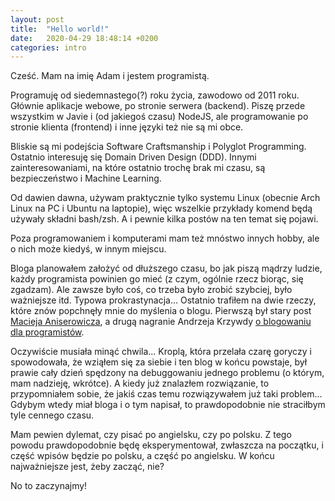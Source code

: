 ```yaml
---
layout: post
title:  "Hello world!"
date:   2020-04-29 18:48:14 +0200
categories: intro
---
```

Cześć. Mam na imię Adam i jestem programistą.

Programuję od siedemnastego(?) roku życia, zawodowo od 2011 roku. Głównie aplikacje webowe, po stronie serwera (backend). Piszę przede wszystkim w Javie i (od jakiegoś czasu) NodeJS, ale programowanie po stronie klienta (frontend) i inne języki też nie są mi obce.


Bliskie są mi podejścia Software Craftsmanship i Polyglot Programming. Ostatnio interesuję się Domain Driven Design (DDD). Innymi zainteresowaniami, na które ostatnio trochę brak mi czasu, są bezpieczeństwo i Machine Learning.

Od dawien dawna, używam praktycznie tylko systemu Linux (obecnie Arch Linux na PC i Ubuntu na laptopie), więc wszelkie przykłady komend będą używały składni bash/zsh. A i pewnie kilka postów na ten temat się pojawi.

Poza programowaniem i komputerami mam też mnóstwo innych hobby, ale o nich może kiedyś, w innym miejscu.

Bloga planowałem założyć od dłuższego czasu, bo jak piszą mądrzy ludzie, każdy programista powinien go mieć (z czym, ogólnie rzecz biorąc, się zgadzam). Ale zawsze było coś, co trzeba było zrobić szybciej, było ważniejsze itd. Typowa prokrastynacja...
Ostatnio trafiłem na dwie rzeczy, które znów popchnęły mnie do myślenia o blogu. Pierwszą był stary post [Macieja Aniserowicza](https://devstyle.pl/2016/01/18/jak-prowadzic-bloga-programistycznego/), a drugą nagranie Andrzeja Krzywdy [o blogowaniu dla programistów](https://www.youtube.com/watch?v=EGUvkOmf9EY).

Oczywiście musiała minąć chwila... Kroplą, która przelała czarę goryczy i spowodowała, że wziąłem się za siebie i ten blog w końcu powstaje, był prawie cały dzień spędzony na debuggowaniu jednego problemu (o którym, mam nadzieję, wkrótce). A kiedy już znalazłem rozwiązanie, to przypomniałem sobie, że jakiś czas temu rozwiązywałem już taki problem... Gdybym wtedy miał bloga i o tym napisał, to prawdopodobnie nie straciłbym tyle cennego czasu.

Mam pewien dylemat, czy pisać po angielsku, czy po polsku. Z tego powodu prawdopodobnie będę eksperymentował, zwłaszcza na początku, i część wpisów będzie po polsku, a część po angielsku.
W końcu najważniejsze jest, żeby zacząć, nie?

No to zaczynajmy!
